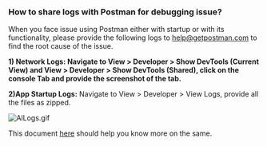 ### How to share logs with Postman for debugging issue?

When you face issue using Postman either with startup or with its functionality, please provide the following logs to [help@getpostman.com](mailto:help@getpostman.com) to find the root cause of the issue.

**1) Network Logs: Navigate to View > Developer > Show DevTools (Current View) and View > Developer > Show DevTools (Shared), click on the console Tab and provide the screenshot of the tab.**

**2)App Startup Logs:** Navigate to View > Developer > View Logs, provide all the files as zipped.

![AlLogs.gif](https://support.getpostman.com/hc/article_attachments/360038771654/AlLogs.gif)

This document [here](https://learning.getpostman.com/docs/postman/sending_api_requests/debugging_and_logs) should help you know more on the same.